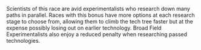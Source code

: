 Scientists of this race are avid experimentalists who research down many paths in parallel.  Races with this bonus have more options at each research stage to choose from, allowing them to climb the tech tree faster but at the expense possibly losing out on earlier technology. Broad Field Experimentalists also enjoy a reduced penalty when researching passed technologies.